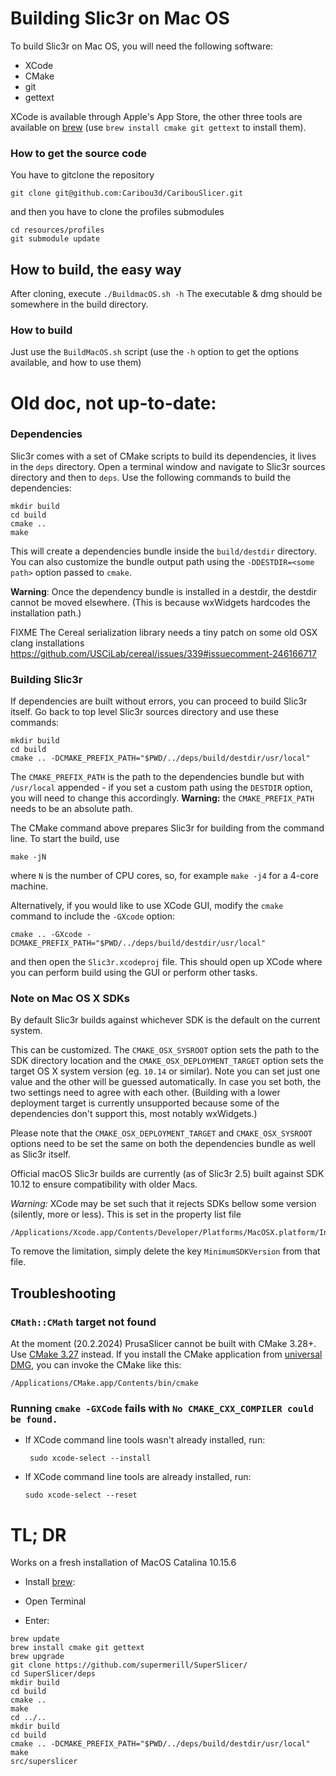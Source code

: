 
# Building Slic3r on Mac OS

To build Slic3r on Mac OS, you will need the following software:

- XCode
- CMake
- git
- gettext

XCode is available through Apple's App Store, the other three tools are available on
[brew](https://brew.sh/) (use `brew install cmake git gettext` to install them).

### How to get the source code

You have to gitclone  the repository
```
git clone git@github.com:Caribou3d/CaribouSlicer.git
```

and then you have to clone the profiles submodules

```
cd resources/profiles
git submodule update
```

## How to build, the easy way

After cloning, execute `./BuildmacOS.sh -h`
The executable & dmg should be somewhere in the build directory.

### How to build

Just use the `BuildMacOS.sh` script (use the `-h` option to get the options available, and how to use them)

# Old doc, not up-to-date:


### Dependencies

Slic3r comes with a set of CMake scripts to build its dependencies, it lives in the `deps` directory.
Open a terminal window and navigate to Slic3r sources directory and then to `deps`.
Use the following commands to build the dependencies:

    mkdir build
    cd build
    cmake ..
    make

This will create a dependencies bundle inside the `build/destdir` directory.
You can also customize the bundle output path using the `-DDESTDIR=<some path>` option passed to `cmake`.

**Warning**: Once the dependency bundle is installed in a destdir, the destdir cannot be moved elsewhere.
(This is because wxWidgets hardcodes the installation path.)

FIXME The Cereal serialization library needs a tiny patch on some old OSX clang installations
https://github.com/USCiLab/cereal/issues/339#issuecomment-246166717


### Building Slic3r

If dependencies are built without errors, you can proceed to build Slic3r itself.
Go back to top level Slic3r sources directory and use these commands:

    mkdir build
    cd build
    cmake .. -DCMAKE_PREFIX_PATH="$PWD/../deps/build/destdir/usr/local"

The `CMAKE_PREFIX_PATH` is the path to the dependencies bundle but with `/usr/local` appended - if you set a custom path
using the `DESTDIR` option, you will need to change this accordingly. **Warning:** the `CMAKE_PREFIX_PATH` needs to be an absolute path.

The CMake command above prepares Slic3r for building from the command line.
To start the build, use

    make -jN

where `N` is the number of CPU cores, so, for example `make -j4` for a 4-core machine.

Alternatively, if you would like to use XCode GUI, modify the `cmake` command to include the `-GXcode` option:

    cmake .. -GXcode -DCMAKE_PREFIX_PATH="$PWD/../deps/build/destdir/usr/local"

and then open the `Slic3r.xcodeproj` file.
This should open up XCode where you can perform build using the GUI or perform other tasks.

### Note on Mac OS X SDKs

By default Slic3r builds against whichever SDK is the default on the current system.

This can be customized. The `CMAKE_OSX_SYSROOT` option sets the path to the SDK directory location
and the `CMAKE_OSX_DEPLOYMENT_TARGET` option sets the target OS X system version (eg. `10.14` or similar).
Note you can set just one value and the other will be guessed automatically.
In case you set both, the two settings need to agree with each other. (Building with a lower deployment target
is currently unsupported because some of the dependencies don't support this, most notably wxWidgets.)

Please note that the `CMAKE_OSX_DEPLOYMENT_TARGET` and `CMAKE_OSX_SYSROOT` options need to be set the same
on both the dependencies bundle as well as Slic3r itself.

Official macOS Slic3r builds are currently (as of Slic3r 2.5) built against SDK 10.12 to ensure compatibility with older Macs.

_Warning:_ XCode may be set such that it rejects SDKs bellow some version (silently, more or less).
This is set in the property list file

    /Applications/Xcode.app/Contents/Developer/Platforms/MacOSX.platform/Info.plist

To remove the limitation, simply delete the key `MinimumSDKVersion` from that file.

## Troubleshooting

### `CMath::CMath` target not found

At the moment (20.2.2024) PrusaSlicer cannot be built with CMake 3.28+. Use [CMake 3.27](https://github.com/Kitware/CMake/releases/tag/v3.27.9) instead.
If you install the CMake application from [universal DMG](https://github.com/Kitware/CMake/releases/download/v3.27.9/cmake-3.27.9-macos-universal.dmg), you can invoke the CMake like this:

```
/Applications/CMake.app/Contents/bin/cmake
```

### Running `cmake -GXCode` fails with `No CMAKE_CXX_COMPILER could be found.`

- If XCode command line tools wasn't already installed, run:
    ```
     sudo xcode-select --install
    ```
- If XCode command line tools are already installed, run:
    ```
    sudo xcode-select --reset
    ```

# TL; DR

Works on a fresh installation of MacOS Catalina 10.15.6

- Install [brew](https://brew.sh/):
- Open Terminal

- Enter:

```
brew update
brew install cmake git gettext
brew upgrade
git clone https://github.com/supermerill/SuperSlicer/
cd SuperSlicer/deps
mkdir build
cd build
cmake ..
make
cd ../..
mkdir build
cd build
cmake .. -DCMAKE_PREFIX_PATH="$PWD/../deps/build/destdir/usr/local"
make
src/superslicer
```
